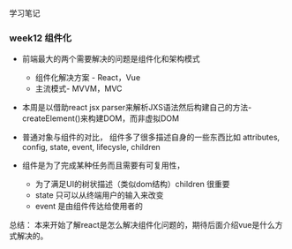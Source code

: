 学习笔记

### week12 组件化


+ 前端最大的两个需要解决的问题是组件化和架构模式
    - 组件化解决方案 - React，Vue
    - 主流模式- MVVM，MVC

+ 本周是以借助react jsx parser来解析JXS语法然后构建自己的方法-createElement()来构建DOM，而非虚拟DOM

+ 普通对象与组件的对比， 组件多了很多描述自身的一些东西比如 attributes, config, state, event, lifecysle, children
+ 组件是为了完成某种任务而且需要有可复用性，
    - 为了满足UI的树状描述（类似dom结构）children 很重要
    - state 只可以从终端用户的输入来改变
    - event 是由组件传达给使用者的

总结： 本来开始了解react是怎么解决组件化问题的，期待后面介绍vue是什么方式解决的。